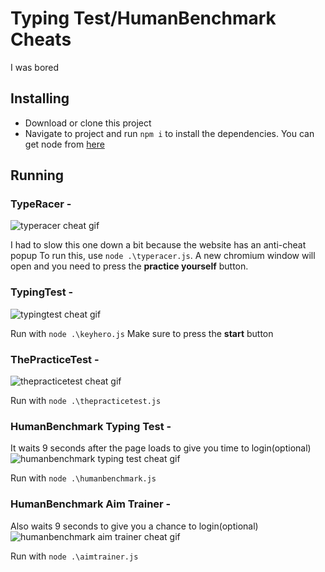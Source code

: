 # Typing Test/HumanBenchmark Cheats

I was bored

## Installing
- Download or clone this project
- Navigate to project and run `npm i` to install the dependencies. You can get node from [here](https://nodejs.org/en/)

## Running

### TypeRacer -
![typeracer cheat gif](https://chr1s.dev/assets/kCuNX4CGUF.gif)


I had to slow this one down a bit because the website has an anti-cheat popup
To run this, use `node .\typeracer.js`. A new chromium window will open and you need to press the **practice yourself** button.

### TypingTest -
![typingtest cheat gif](https://chr1s.dev/assets/My5AvLe9EM.gif)


Run with `node .\keyhero.js`
Make sure to press the **start** button

### ThePracticeTest -
![thepracticetest cheat gif](https://chr1s.dev/assets/KIkJNnmlcR.gif)


Run with `node .\thepracticetest.js`

### HumanBenchmark Typing Test -
It waits 9 seconds after the page loads to give you time to login(optional)
![humanbenchmark typing test cheat gif](https://chr1s.dev/assets/q92EXHd2k2.gif)


Run with `node .\humanbenchmark.js`

### HumanBenchmark Aim Trainer -
Also waits 9 seconds to give you a chance to login(optional)
![humanbenchmark aim trainer cheat gif](https://chr1s.dev/assets/tp2pqNjN6e.gif)


Run with `node .\aimtrainer.js`
